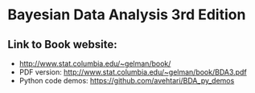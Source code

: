 # Bayesian Data Analysis 3rd Edition

## Link to Book website:

- http://www.stat.columbia.edu/~gelman/book/
- PDF version: http://www.stat.columbia.edu/~gelman/book/BDA3.pdf
- Python code demos: https://github.com/avehtari/BDA_py_demos
